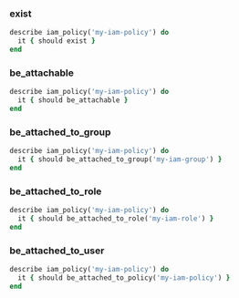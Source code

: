 ### exist

```ruby
describe iam_policy('my-iam-policy') do
  it { should exist }
end
```

### be_attachable

```ruby
describe iam_policy('my-iam-policy') do
  it { should be_attachable }
end
```

### be_attached_to_group

```ruby
describe iam_policy('my-iam-policy') do
  it { should be_attached_to_group('my-iam-group') }
end
```

### be_attached_to_role

```ruby
describe iam_policy('my-iam-policy') do
  it { should be_attached_to_role('my-iam-role') }
end
```

### be_attached_to_user

```ruby
describe iam_policy('my-iam-policy') do
  it { should be_attached_to_policy('my-iam-policy') }
end
```
